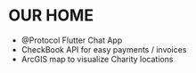 # OUR HOME 

- @Protocol Flutter Chat App 
- CheckBook API for easy payments / invoices 
- ArcGIS map to visualize Charity locations